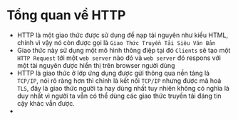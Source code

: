 # Tổng quan về HTTP
- HTTP là một giao thức được sử dụng để nạp tài nguyên như kiểu HTML, chính vì vậy nó còn được gọi là `Giao Thức Truyền Tải Siêu Văn Bản`
- Giao thức này sử dụng một mô hình thông điệp tại đó `Clients` sẽ tạo một `HTTP Request` tới một `web server` nào đó và `web server` đó respons với một tài nguyên được hiển thị trên browser người dùng
- HTTP là giao thức ở lớp ứng dụng được gửi thông qua nền tảng là `TCP/IP`, nói rõ ràng hơn thì chính là kết nối `TCP/IP` nhưng được mã hoá `TLS`, đây là giao thức người ta hay dùng nhất tuy nhiên không có nghĩa là duy nhất vì người ta vẫn có thể dùng các giao thức truyền tải đáng tin cậy khác vẫn được.
- 
